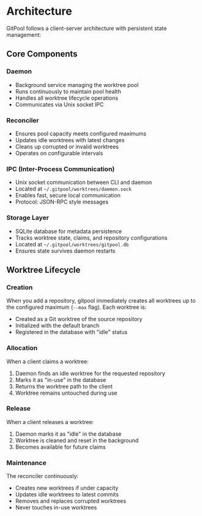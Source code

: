 # Architecture

GitPool follows a client-server architecture with persistent state management:

## Core Components

### Daemon
- Background service managing the worktree pool
- Runs continuously to maintain pool health
- Handles all worktree lifecycle operations
- Communicates via Unix socket IPC

### Reconciler
- Ensures pool capacity meets configured maximums
- Updates idle worktrees with latest changes
- Cleans up corrupted or invalid worktrees
- Operates on configurable intervals

### IPC (Inter-Process Communication)
- Unix socket communication between CLI and daemon
- Located at `~/.gitpool/worktrees/daemon.sock`
- Enables fast, secure local communication
- Protocol: JSON-RPC style messages

### Storage Layer
- SQLite database for metadata persistence
- Tracks worktree state, claims, and repository configurations
- Located at `~/.gitpool/worktrees/gitpool.db`
- Ensures state survives daemon restarts

## Worktree Lifecycle

### Creation
When you add a repository, gitpool immediately creates all worktrees up to the configured maximum (`--max` flag). Each worktree is:
- Created as a Git worktree of the source repository
- Initialized with the default branch
- Registered in the database with "idle" status

### Allocation
When a client claims a worktree:
1. Daemon finds an idle worktree for the requested repository
2. Marks it as "in-use" in the database
3. Returns the worktree path to the client
4. Worktree remains untouched during use

### Release
When a client releases a worktree:
1. Daemon marks it as "idle" in the database
2. Worktree is cleaned and reset in the background
3. Becomes available for future claims

### Maintenance
The reconciler continuously:
- Creates new worktrees if under capacity
- Updates idle worktrees to latest commits
- Removes and replaces corrupted worktrees
- Never touches in-use worktrees